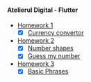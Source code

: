 #### Atelierul Digital - Flutter

* [Homework 1](curs_flutter_/lib/src/C_01)
    - [x] [Currency convertor](curs_flutter_/lib/src/C_01/currency_converter.dart)

* [Homework 2](curs_flutter_/lib/src/C_02)
    - [x] [Number shapes](curs_flutter_/lib/src/C_02/number_shapes.dart)
    - [x] [Guess my number](curs_flutter_/lib/src/C_02/guess_my_number.dart)

* [Homework 3](curs_flutter_/lib/src/C_03)
    - [x] [Basic Phrases](curs_flutter_/lib/src/C_03/basic_phrases.dart)
